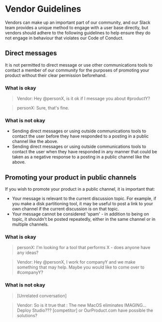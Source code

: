 # Vendor Guidelines

Vendors can make up an important part of our community, and our Slack team provides a unique method to engage with a user base directly, but vendors should adhere to the following guidelines to help ensure they do not engage in behaviour that violates our Code of Conduct.

## Direct messages

It is not permitted to direct message or use other communications tools to contact a member of our community for the purposes of promoting your product without their clear permission beforehand.

### What is okay

> Vendor: Hey @personX, is it ok if I message you about #productY?

> personX: Sure, that's fine.

### What is not okay

* Sending direct messages or using outside communications tools to contact the user before they have responded to a posting in a public channel like the above.
* Sending direct messages or using outside communications tools to contact the user when they have responded in any manner that could be taken as a negative response to a posting in a public channel like the above.

## Promoting your product in public channels

If you wish to promote your product in a public channel, it is important that:

* Your message is relevant to the current discussion topic. For example, if you make a disk partitioning tool, it may be useful to post a link to your own channel if the current discussion is on that topic.
* Your message cannot be considered 'spam' - in addition to being on topic, it shouldn't be posted repeatedly, either in the same channel or in multiple channels.

### What is okay

> personX: I'm looking for a tool that performs X - does anyone have any ideas?

> Vendor: Hey @personX, I work for companyY and we make something that may help. Maybe you would like to come over to #companyY?

### What is not okay

> [Unrelated conversation]

> Vendor: So is it true that :  The new MacOS eliminates IMAGING… Deploy Studio???    [competitor] or OurProduct.com have possible the solutions?

